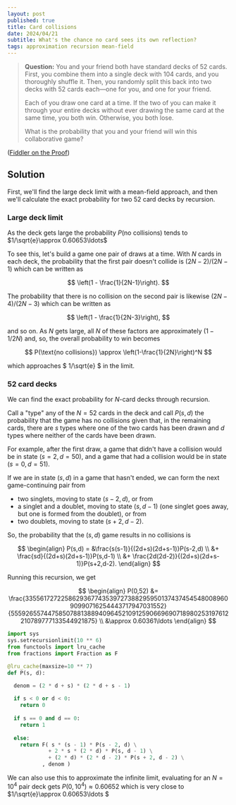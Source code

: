 ```yaml
---
layout: post
published: true
title: Card collisions
date: 2024/04/21
subtitle: What's the chance no card sees its own reflection?
tags: approximation recursion mean-field
---
```


>**Question:** You and your friend both have standard decks of $52$ cards. First, you combine them into a single deck with $104$ cards, and you thoroughly shuffle it. Then, you randomly split this back into two decks with $52$ cards each—one for you, and one for your friend.
>
>Each of you draw one card at a time. If the two of you can make it through your entire decks without ever drawing the same card at the same time, you both win. Otherwise, you both lose.
>
>What is the probability that you and your friend will win this collaborative game?


<!--more-->

([Fiddler on the Proof](https://thefiddler.substack.com/p/can-you-win-the-collaborative-card))

## Solution

First, we'll find the large deck limit with a mean-field approach, and then we'll calculate the exact probability for two $52$ card decks by recursion.

### Large deck limit

As the deck gets large the probability $P(\text{no collisions})$ tends to $1/\sqrt{e}\approx 0.60653\ldots$

To see this, let's build a game one pair of draws at a time. With $N$ cards in each deck, the probability that the first pair doesn't collide is $(2N-2)/(2N-1)$ which can be written as

$$ \left(1 - \frac{1}{2N-1}\right). $$

The probability that there is no collision on the second pair is likewise $(2N-4)/(2N-3)$ which can be written as 

$$ \left(1 - \frac{1}{2N-3}\right), $$

and so on. As $N$ gets large, all $N$ of these factors are approximately $(1-1/2N)$ and, so, the overall probability to win becomes

$$ P(\text{no collisions}) \approx \left(1-\frac{1}{2N}\right)^N $$

which approaches $ 1/\sqrt{e} $ in the limit.

### $52$ card decks

We can find the exact probability for $N$-card decks through recursion. 

Call a "type" any of the $N=52$ cards in the deck and call $P(s,d)$ the probability that the game has no collisions given that, in the remaining cards, there are $s$ types where one of the two cards has been drawn and $d$ types where neither of the cards have been drawn.

For example, after the first draw, a game that didn't have a collision would be in state $(s=2,d=50),$ and a game that had a collision would be in state $(s=0,d=51).$

If we are in state $(s,d)$ in a game that hasn't ended, we can form the next game-continuing pair from

- two singlets, moving to state $(s-2, d),$ or from
- a singlet and a doublet, moving to state $(s, d-1)$ (one singlet goes away, but one is formed from the doublet), or from
- two doublets, moving to state $(s+2, d-2).$

So, the probability that the $(s,d)$ game results in no collisions is 

$$ 
    \begin{align}
        P(s,d) = &\frac{s(s-1)}{(2d+s)(2d+s-1)}P(s-2,d) \\
                &+ \frac{sd}{(2d+s)(2d+s-1)}P(s,d-1) \\
                &+ \frac{2d(2d-2)}{(2d+s)(2d+s-1)}P(s+2,d-2). 
    \end{align}
$$

Running this recursion, we get 

$$ \begin{align}
    P(0,52) &= \frac{335561727225862936774353972738829595013743745454800896090990716254443717947031552}{555926557447585078813889409645210912590669690718980253197612210789777133544921875} \\
    &\approx 0.60361\ldots 
  \end{align} 
$$

```python
import sys
sys.setrecursionlimit(10 ** 6)
from functools import lru_cache
from fractions import Fraction as F

@lru_cache(maxsize=10 ** 7)
def P(s, d):

  denom = (2 * d + s) * (2 * d + s - 1)
  
  if s < 0 or d < 0:
    return 0
  
  if s == 0 and d == 0:
    return 1
  
  else:
    return F( s * (s - 1) * P(s - 2, d) \
             + 2 * s * (2 * d) * P(s, d - 1) \
             + (2 * d) * (2 * d - 2) * P(s + 2, d - 2) \
           , denom )
```


We can also use this to approximate the infinite limit, evaluating for an $N=10^4$ pair deck gets $P(0, 10^4) \approx 0.60652$ which is very close to $1/\sqrt{e}\approx 0.60653\ldots $



<br>


